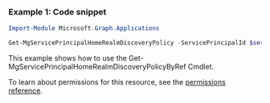 ### Example 1: Code snippet

```powershellImport-Module Microsoft.Graph.Applications

Get-MgServicePrincipalHomeRealmDiscoveryPolicy -ServicePrincipalId $servicePrincipalId
```
This example shows how to use the Get-MgServicePrincipalHomeRealmDiscoveryPolicyByRef Cmdlet.
To learn about permissions for this resource, see the [permissions reference](/graph/permissions-reference).


